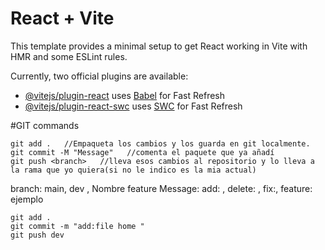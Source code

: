 # React + Vite

This template provides a minimal setup to get React working in Vite with HMR and some ESLint rules.

Currently, two official plugins are available:

- [@vitejs/plugin-react](https://github.com/vitejs/vite-plugin-react/blob/main/packages/plugin-react/README.md) uses [Babel](https://babeljs.io/) for Fast Refresh
- [@vitejs/plugin-react-swc](https://github.com/vitejs/vite-plugin-react-swc) uses [SWC](https://swc.rs/) for Fast Refresh


#GIT commands
``` 
git add .   //Empaqueta los cambios y los guarda en git localmente.
git commit -M "Message"   //comenta el paquete que ya añadí
git push <branch>   //lleva esos cambios al repositorio y lo lleva a la rama que yo quiera(si no le indico es la mia actual)
```

branch: main, dev , Nombre feature
Message: add: , delete: , fix:, feature: 
ejemplo 
```
git add .
git commit -m "add:file home "
git push dev
```
